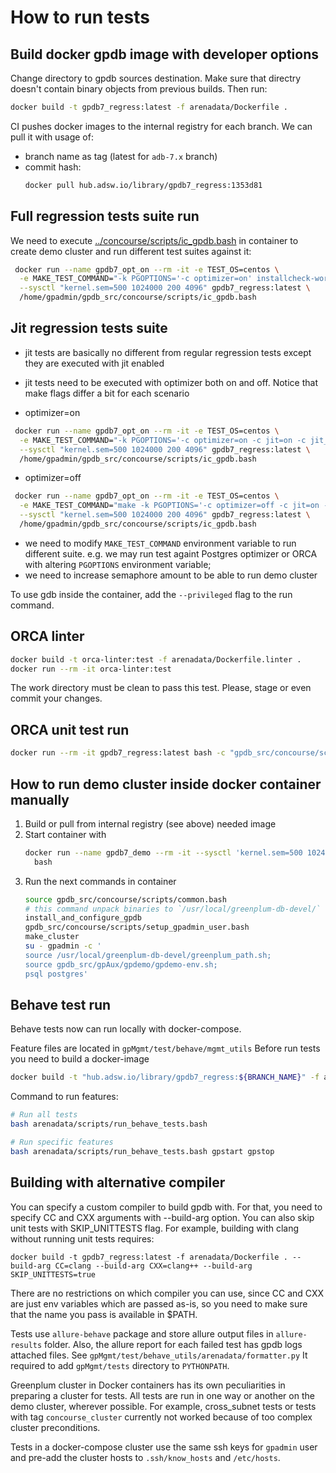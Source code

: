 # How to run tests

## Build docker gpdb image with developer options

Change directory to gpdb sources destination. Make sure that directry doesn't contain binary objects from previous builds. Then run:

```bash
docker build -t gpdb7_regress:latest -f arenadata/Dockerfile .
```

CI pushes docker images to the internal registry for each branch. We can pull it with usage of:

* branch name as tag (latest for `adb-7.x` branch)
* commit hash:
  ```bash
  docker pull hub.adsw.io/library/gpdb7_regress:1353d81
  ```

## Full regression tests suite run

We need to execute [../concourse/scripts/ic_gpdb.bash](../concourse/scripts/ic_gpdb.bash) in container to create demo cluster and run different test suites against it:

```bash
 docker run --name gpdb7_opt_on --rm -it -e TEST_OS=centos \
  -e MAKE_TEST_COMMAND="-k PGOPTIONS='-c optimizer=on' installcheck-world" \
  --sysctl "kernel.sem=500 1024000 200 4096" gpdb7_regress:latest \
  /home/gpadmin/gpdb_src/concourse/scripts/ic_gpdb.bash
```

## Jit regression tests suite

* jit tests are basically no different from regular regression tests except they are executed with jit enabled
* jit tests need to be executed with optimizer both on and off. Notice that make flags differ a bit for each scenario

* optimizer=on
```bash
 docker run --name gpdb7_opt_on --rm -it -e TEST_OS=centos \
  -e MAKE_TEST_COMMAND="-k PGOPTIONS='-c optimizer=on -c jit=on -c jit_above_cost=0 -c optimizer_jit_above_cost=0 -c gp_explain_jit=off' installcheck" \
  --sysctl "kernel.sem=500 1024000 200 4096" gpdb7_regress:latest \
  /home/gpadmin/gpdb_src/concourse/scripts/ic_gpdb.bash
```

* optimizer=off
```bash
 docker run --name gpdb7_opt_on --rm -it -e TEST_OS=centos \
  -e MAKE_TEST_COMMAND="make -k PGOPTIONS='-c optimizer=off -c jit=on -c jit_above_cost=0 -c gp_explain_jit=off' installcheck" \
  --sysctl "kernel.sem=500 1024000 200 4096" gpdb7_regress:latest \
  /home/gpadmin/gpdb_src/concourse/scripts/ic_gpdb.bash
```

* we need to modify `MAKE_TEST_COMMAND` environment variable to run different suite. e.g. we may run test againt Postgres optimizer or ORCA with altering `PGOPTIONS` environment variable;
* we need to increase semaphore amount to be able to run demo cluster

To use gdb inside the container, add the `--privileged` flag to the run command.

## ORCA linter

```bash
docker build -t orca-linter:test -f arenadata/Dockerfile.linter .
docker run --rm -it orca-linter:test
```

The work directory must be clean to pass this test. Please, stage or even commit your changes.

## ORCA unit test run

```bash
docker run --rm -it gpdb7_regress:latest bash -c "gpdb_src/concourse/scripts/unit_tests_gporca.bash"
```

## How to run demo cluster inside docker container manually

1. Build or pull from internal registry (see above) needed image
1. Start container with
   ```bash
   docker run --name gpdb7_demo --rm -it --sysctl 'kernel.sem=500 1024000 200 4096' gpdb7_regress:latest \
     bash
   ```
1. Run the next commands in container
   ```bash
   source gpdb_src/concourse/scripts/common.bash
   # this command unpack binaries to `/usr/local/greenplum-db-devel/`
   install_and_configure_gpdb
   gpdb_src/concourse/scripts/setup_gpadmin_user.bash
   make_cluster
   su - gpadmin -c '
   source /usr/local/greenplum-db-devel/greenplum_path.sh;
   source gpdb_src/gpAux/gpdemo/gpdemo-env.sh;
   psql postgres'
   ```

## Behave test run

Behave tests now can run locally with docker-compose.

Feature files are located in `gpMgmt/test/behave/mgmt_utils`
Before run tests you need to build a docker-image
```bash
docker build -t "hub.adsw.io/library/gpdb7_regress:${BRANCH_NAME}" -f arenadata/Dockerfile .
```

Command to run features:
```bash
# Run all tests
bash arenadata/scripts/run_behave_tests.bash

# Run specific features
bash arenadata/scripts/run_behave_tests.bash gpstart gpstop
```

## Building with alternative compiler

You can specify a custom compiler to build gpdb with. For that, you need to specify CC and CXX arguments
with --build-arg option. You can also skip unit tests with SKIP_UNITTESTS flag. For example, building
with clang without running unit tests requires:
```
docker build -t gpdb7_regress:latest -f arenadata/Dockerfile . --build-arg CC=clang --build-arg CXX=clang++ --build-arg SKIP_UNITTESTS=true
```
There are no restrictions on which compiler you can use, since CC and CXX are just env variables which are
passed as-is, so you need to make sure that the name you pass is available in $PATH.


Tests use `allure-behave` package and store allure output files in `allure-results` folder.
Also, the allure report for each failed test has gpdb logs attached files. See `gpMgmt/test/behave_utils/arenadata/formatter.py`
It required to add `gpMgmt/tests` directory to `PYTHONPATH`. 

Greenplum cluster in Docker containers has its own peculiarities in preparing a cluster for tests.
All tests are run in one way or another on the demo cluster, wherever possible.
For example, cross_subnet tests or tests with tag `concourse_cluster` currently not worked because of too complex cluster preconditions.

Tests in a docker-compose cluster use the same ssh keys for `gpadmin` user and pre-add the cluster hosts to `.ssh/know_hosts` and `/etc/hosts`.
